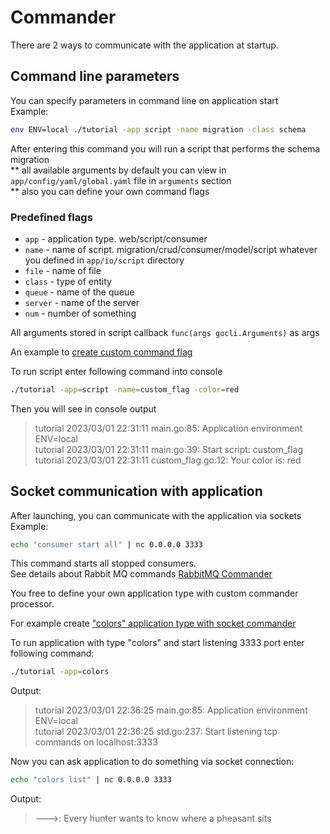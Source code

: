# Commander

There are 2 ways to communicate with the application at startup.
## Command line parameters
You can specify parameters in command line on application start</br>
Example:
```bash
env ENV=local ./tutorial -app script -name migration -class schema
```
After entering this command you will run a script that performs the schema migration</br>
** all available arguments by default you can view in `app/config/yaml/global.yaml` file in `arguments` section</br>
** also you can define your own command flags

### Predefined flags
- `app` - application type. web/script/consumer
- `name` - name of script. migration/crud/consumer/model/script whatever you defined in `app/io/script` directory
- `file` - name of file
- `class` - type of entity
- `queue` - name of the queue
- `server` - name of the server
- `num` - number of something

All arguments stored in script callback `func(args gocli.Arguments)` as args

An example to [create custom command flag](https://github.com/dimonrus/tutorial/commit/8b63fbc73b8621f1d808814fa33da11ac3fc9eba)

To run script enter following command into console 
```bash
./tutorial -app=script -name=custom_flag -color=red
```

Then you will see in console output
>tutorial 2023/03/01 22:31:11 main.go:85: Application environment ENV=local</br>
tutorial 2023/03/01 22:31:11 main.go:39: Start script: custom_flag</br>
tutorial 2023/03/01 22:31:11 custom_flag.go:12: Your color is: red

## Socket communication with application
After launching, you can communicate with the application via sockets
Example:
```bash
echo "consumer start all" | nc 0.0.0.0 3333
```
This command starts all stopped consumers. <br>
See details about Rabbit MQ commands
[RabbitMQ Commander](https://github.com/dimonrus/gorabbit/blob/67ccfcdca42268c9641315d66d9916e9a39d7aa3/main.go#L148)

You free to define your own application type with custom commander processor.</br>

For example create ["colors" application type with socket commander](https://github.com/dimonrus/tutorial/commit/ba0a54356f05626a5a9cfc5eabd4f5c35240697f)

To run application with type "colors" and start listening 3333 port enter following command:
```bash
./tutorial -app=colors
```
Output:
>tutorial 2023/03/01 22:36:25 main.go:85: Application environment ENV=local</br>
tutorial 2023/03/01 22:36:25 std.go:237: Start listening tcp commands on localhost:3333

Now you can ask application to do something via socket connection:

```bash
echo "colors list" | nc 0.0.0.0 3333
```
Output:
>--->: Every hunter wants to know where a pheasant sits